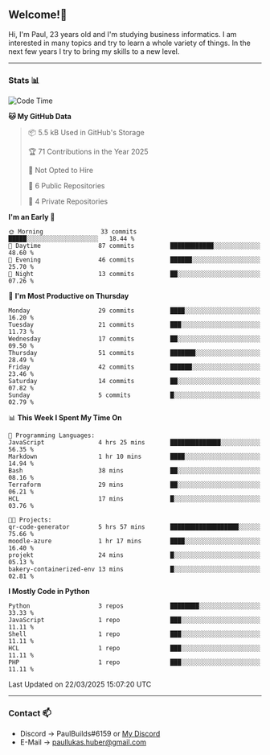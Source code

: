 ## Welcome!👋

Hi, I'm Paul, 23 years old and I'm studying business informatics. I am interested in many topics and try to learn a whole variety of things. In the next few years I try to bring my skills to a new level.

---
### Stats 📊

<!--START_SECTION:waka-->
![Code Time](http://img.shields.io/badge/Code%20Time-105%20hrs%2051%20mins-blue)

**🐱 My GitHub Data** 

> 📦 5.5 kB Used in GitHub's Storage 
 > 
> 🏆 71 Contributions in the Year 2025
 > 
> 🚫 Not Opted to Hire
 > 
> 📜 6 Public Repositories 
 > 
> 🔑 4 Private Repositories 
 > 
**I'm an Early 🐤** 

```text
🌞 Morning                33 commits          █████░░░░░░░░░░░░░░░░░░░░   18.44 % 
🌆 Daytime                87 commits          ████████████░░░░░░░░░░░░░   48.60 % 
🌃 Evening                46 commits          ██████░░░░░░░░░░░░░░░░░░░   25.70 % 
🌙 Night                  13 commits          ██░░░░░░░░░░░░░░░░░░░░░░░   07.26 % 
```
📅 **I'm Most Productive on Thursday** 

```text
Monday                   29 commits          ████░░░░░░░░░░░░░░░░░░░░░   16.20 % 
Tuesday                  21 commits          ███░░░░░░░░░░░░░░░░░░░░░░   11.73 % 
Wednesday                17 commits          ██░░░░░░░░░░░░░░░░░░░░░░░   09.50 % 
Thursday                 51 commits          ███████░░░░░░░░░░░░░░░░░░   28.49 % 
Friday                   42 commits          ██████░░░░░░░░░░░░░░░░░░░   23.46 % 
Saturday                 14 commits          ██░░░░░░░░░░░░░░░░░░░░░░░   07.82 % 
Sunday                   5 commits           █░░░░░░░░░░░░░░░░░░░░░░░░   02.79 % 
```


📊 **This Week I Spent My Time On** 

```text
💬 Programming Languages: 
JavaScript               4 hrs 25 mins       ██████████████░░░░░░░░░░░   56.35 % 
Markdown                 1 hr 10 mins        ████░░░░░░░░░░░░░░░░░░░░░   14.94 % 
Bash                     38 mins             ██░░░░░░░░░░░░░░░░░░░░░░░   08.16 % 
Terraform                29 mins             ██░░░░░░░░░░░░░░░░░░░░░░░   06.21 % 
HCL                      17 mins             █░░░░░░░░░░░░░░░░░░░░░░░░   03.76 % 

🐱‍💻 Projects: 
qr-code-generator        5 hrs 57 mins       ███████████████████░░░░░░   75.66 % 
moodle-azure             1 hr 17 mins        ████░░░░░░░░░░░░░░░░░░░░░   16.40 % 
projekt                  24 mins             █░░░░░░░░░░░░░░░░░░░░░░░░   05.13 % 
bakery-containerized-env 13 mins             █░░░░░░░░░░░░░░░░░░░░░░░░   02.81 % 
```

**I Mostly Code in Python** 

```text
Python                   3 repos             ████████░░░░░░░░░░░░░░░░░   33.33 % 
JavaScript               1 repo              ███░░░░░░░░░░░░░░░░░░░░░░   11.11 % 
Shell                    1 repo              ███░░░░░░░░░░░░░░░░░░░░░░   11.11 % 
HCL                      1 repo              ███░░░░░░░░░░░░░░░░░░░░░░   11.11 % 
PHP                      1 repo              ███░░░░░░░░░░░░░░░░░░░░░░   11.11 % 
```




 Last Updated on 22/03/2025 15:07:20 UTC
<!--END_SECTION:waka-->

---
### Contact 📫

* Discord -> PaulBuilds#6159 or [My Discord](https://discord.gg/7kq6UnB)
* E-Mail -> paullukas.huber@gmail.com
